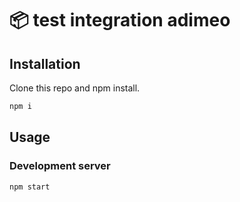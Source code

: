 # 📦 test integration adimeo


## Installation

Clone this repo and npm install.

```bash
npm i
```

## Usage

### Development server

```bash
npm start
```
